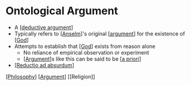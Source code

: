 # Ontological Argument

- A [[deductive argument]]
- Typically refers to [[Anselm]]'s original [[argument]] for the existence of [[God]]
- Attempts to establish that [[God]] exists from reason alone
  - No reliance of empirical observation or experiment
  - [[Argument]]s like this can be said to be [[a priori]]
- [[Reductio ad absurdum]]

[[Philosophy]] [[Argument]] [[Religion]]

[//begin]: # "Autogenerated link references for markdown compatibility"
[deductive argument]: deductive-argument "Deductive Argument"
[Anselm]: anselm "Anselm"
[Argument]: argument "Arguments"
[God]: god "God"
[a priori]: a-priori "A Priori"
[Reductio ad absurdum]: reductio-ad-absurdum "Reductio Ad Absurdum"
[Philosophy]: philosophy "Philosophy"
[//end]: # "Autogenerated link references"